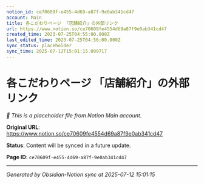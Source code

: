 ```yaml
---
notion_id: ce70609f-e455-4d69-a87f-9e0ab341cd47
account: Main
title: 各こだわりページ 「店舗紹介」の外部リンク
url: https://www.notion.so/ce70609fe4554d69a87f9e0ab341cd47
created_time: 2023-07-25T04:55:00.000Z
last_edited_time: 2023-07-25T04:56:00.000Z
sync_status: placeholder
sync_time: 2025-07-12T15:01:15.099717
---
```


# 各こだわりページ 「店舗紹介」の外部リンク

*🔄 This is a placeholder file from Notion Main account.*

**Original URL**: https://www.notion.so/ce70609fe4554d69a87f9e0ab341cd47

**Status**: Content will be synced in a future update.

**Page ID**: `ce70609f-e455-4d69-a87f-9e0ab341cd47`

---

*Generated by Obsidian-Notion sync at 2025-07-12 15:01:15*
